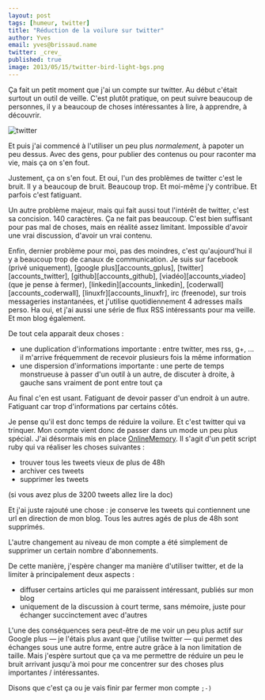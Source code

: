 ```yaml
---
layout: post
tags: [humeur, twitter]
title: "Réduction de la voilure sur twitter"
author: Yves
email: yves@brissaud.name
twitter: _crev_
published: true
image: 2013/05/15/twitter-bird-light-bgs.png
---
```


Ça fait un petit moment que j'ai un compte sur twitter. Au début c'était surtout un outil de veille. C'est plutôt pratique, on peut suivre beaucoup de personnes, il y a beaucoup de choses intéressantes à lire, à apprendre, à découvrir.

![twitter](twitter-bird-light-bgs.png)

Et puis j'ai commencé à l'utiliser un peu plus _normalement_, à papoter un peu dessus. Avec des gens, pour publier des contenus ou pour raconter ma vie, mais ça on s'en fout.

Justement, ça on s'en fout. Et oui, l'un des problèmes de twitter c'est le bruit. Il y a beaucoup de bruit. Beaucoup trop. Et moi-même j'y contribue. Et parfois c'est fatiguant.

Un autre problème majeur, mais qui fait aussi tout l'intérêt de twitter, c'est sa concision. 140 caractères. Ça ne fait pas beaucoup. C'est bien suffisant pour pas mal de choses, mais en réalité assez limitant. Impossible d'avoir une vrai discussion, d'avoir un vrai contenu.

Enfin, dernier problème pour moi, pas des moindres, c'est qu'aujourd'hui il y a beaucoup trop de canaux de communication. Je suis sur facebook (privé uniquement), [google plus][accounts_gplus], [twitter][accounts_twitter], [github][accounts_github], [viadéo][accounts_viadeo] (que je pense à fermer), [linkedin][accounts_linkedin], [coderwall][accounts_coderwall], [linuxfr][accounts_linuxfr], irc (freenode), sur trois messageries instantanées, et j'utilise quotidiennement 4 adresses mails perso. Ha oui, et j'ai aussi une série de flux RSS intéressants pour ma veille. Et mon blog également.

De tout cela apparait deux choses :

- une duplication d'informations importante : entre twitter, mes rss, g+, … il m'arrive fréquemment de recevoir plusieurs fois la même information
- une dispersion d'informations importante : une perte de temps monstrueuse à passer d'un outil à un autre, de discuter à droite, à gauche sans vraiment de pont entre tout ça

Au final c'en est usant. Fatiguant de devoir passer d'un endroit à un autre. Fatiguant car trop d'informations par certains côtés.

Je pense qu'il est donc temps de réduire la voilure. Et c'est twitter qui va trinquer. Mon compte vient donc de passer dans un mode un peu plus spécial. J'ai désormais mis en place [OnlineMemory](https://github.com/edas/OnlineMemory). Il s'agit d'un petit script ruby qui va réaliser les choses suivantes :

* trouver tous les tweets vieux de plus de 48h
* archiver ces tweets
* supprimer les tweets

(si vous avez plus de 3200 tweets allez lire la doc)

Et j'ai juste rajouté une chose : je conserve les tweets qui contiennent une url en direction de mon blog. Tous les autres agés de plus de 48h sont supprimés.

L'autre changement au niveau de mon compte a été simplement de supprimer un certain nombre d'abonnements.

De cette manière, j'espère changer ma manière d'utiliser twitter, et de la limiter à principalement deux aspects :

- diffuser certains articles qui me paraissent intéressant, publiés sur mon blog
- uniquement de la discussion à court terme, sans mémoire, juste pour échanger succinctement avec d'autres

L'une des conséquences sera peut-être de me voir un peu plus actif sur Google plus — je l'étais plus avant que j'utilise twitter — qui permet des échanges sous une autre forme, entre autre grâce à la non limitation de taille. Mais j'espère surtout que ça va me permettre de réduire un peu le bruit arrivant jusqu'à moi pour me concentrer sur des choses plus importantes / intéressantes.

Disons que c'est ça ou je vais finir par fermer mon compte `;-)`
